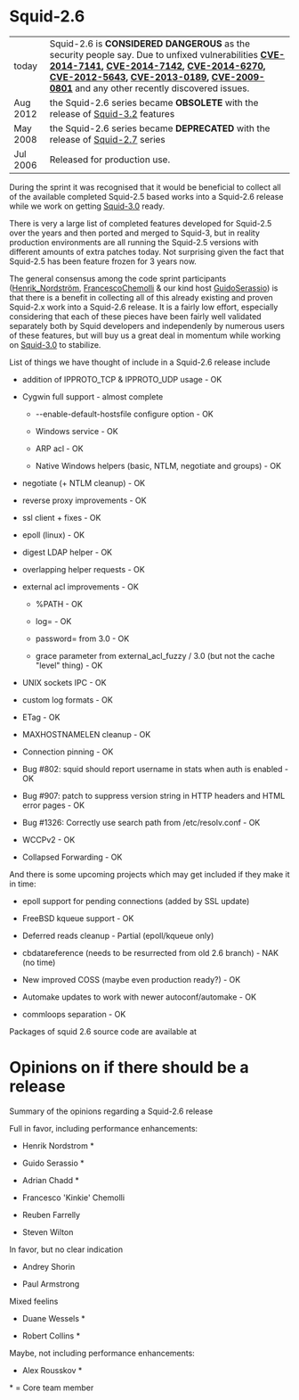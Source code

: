 # Squid-2.6

|          |                                                                                                                                                                                                                                                                                                                                                                                                                                                                                                                                                                                                     |
| -------- | --------------------------------------------------------------------------------------------------------------------------------------------------------------------------------------------------------------------------------------------------------------------------------------------------------------------------------------------------------------------------------------------------------------------------------------------------------------------------------------------------------------------------------------------------------------------------------------------------- |
| today    | Squid-2.6 is **CONSIDERED DANGEROUS** as the security people say. Due to unfixed vulnerabilities **[CVE-2014-7141](http://www.squid-cache.org/Advisories/SQUID-2014_4.txt), [CVE-2014-7142](http://www.squid-cache.org/Advisories/SQUID-2014_4.txt), [CVE-2014-6270](http://www.squid-cache.org/Advisories/SQUID-2014_3.txt), [CVE-2012-5643](http://www.squid-cache.org/Advisories/SQUID-2012_1.txt), [CVE-2013-0189](http://www.squid-cache.org/Advisories/SQUID-2012_1.txt), [CVE-2009-0801](http://www.squid-cache.org/Advisories/SQUID-2011_1.txt)** and any other recently discovered issues. |
| Aug 2012 | the Squid-2.6 series became **OBSOLETE** with the release of [Squid-3.2](/Releases/Squid-3.2) features                                                                                                                                                                                                                                                                                                                                                                                                                                                    |
| May 2008 | the Squid-2.6 series became **DEPRECATED** with the release of [Squid-2.7](/Releases/Squid-2.7) series                                                                                                                                                                                                                                                                                                                                                                                                                                                    |
| Jul 2006 | Released for production use.                                                                                                                                                                                                                                                                                                                                                                                                                                                                                                                                                                        |

During the sprint it was recognised that it would be beneficial to
collect all of the available completed Squid-2.5 based works into a
Squid-2.6 release while we work on getting
[Squid-3.0](/Releases/Squid-3.0)
ready.

There is very a large list of completed features developed for Squid-2.5
over the years and then ported and merged to Squid-3, but in reality
production environments are all running the Squid-2.5 versions with
different amounts of extra patches today. Not surprising given the fact
that Squid-2.5 has been feature frozen for 3 years now.

The general consensus among the code sprint participants
([Henrik_Nordström](/HenrikNordstrom.md),
[FrancescoChemolli](/FrancescoChemolli)
& our kind host
[GuidoSerassio](/GuidoSerassio))
is that there is a benefit in collecting all of this already existing
and proven Squid-2.x work into a Squid-2.6 release. It is a fairly low
effort, especially considering that each of these pieces have been
fairly well validated separately both by Squid developers and
independenly by numerous users of these features, but will buy us a
great deal in momentum while working on
[Squid-3.0](/Releases/Squid-3.0)
to stabilize.

List of things we have thought of include in a Squid-2.6 release include

  - addition of IPPROTO_TCP & IPPROTO_UDP usage - OK

  - Cygwin full support - almost complete
    
      - \--enable-default-hostsfile configure option - OK
    
      - Windows service - OK
    
      - ARP acl - OK
    
      - Native Windows helpers (basic, NTLM, negotiate and groups) - OK

  - negotiate (+ NTLM cleanup) - OK

  - reverse proxy improvements - OK

  - ssl client + fixes - OK

  - epoll (linux) - OK

  - digest LDAP helper - OK

  - overlapping helper requests - OK

  - external acl improvements - OK
    
      - %PATH - OK
    
      - log= - OK
    
      - password= from 3.0 - OK
    
      - grace parameter from external_acl_fuzzy / 3.0 (but not the
        cache "level" thing) - OK

  - UNIX sockets IPC - OK

  - custom log formats - OK

  - ETag - OK

  - MAXHOSTNAMELEN cleanup - OK

  - Connection pinning - OK

  - Bug \#802: squid should report username in stats when auth is
    enabled - OK

  - Bug \#907: patch to suppress version string in HTTP headers and HTML
    error pages - OK

  - Bug \#1326: Correctly use search path from /etc/resolv.conf - OK

  - WCCPv2 - OK

  - Collapsed Forwarding - OK

And there is some upcoming projects which may get included if they make
it in time:

  - epoll support for pending connections (added by SSL update)

  - FreeBSD kqueue support - OK

  - Deferred reads cleanup - Partial (epoll/kqueue only)

  - cbdatareference (needs to be resurrected from old 2.6 branch) - NAK
    (no time)

  - New improved COSS (maybe even production ready?) - OK

  - Automake updates to work with newer autoconf/automake - OK

  - commloops separation - OK

Packages of squid 2.6 source code are available at
[](http://www.squid-cache.org/Versions/v2/2.6/)

# Opinions on if there should be a release

Summary of the opinions regarding a Squid-2.6 release

Full in favor, including performance enhancements:

  - Henrik Nordstrom \*

  - Guido Serassio \*

  - Adrian Chadd \*

  - Francesco 'Kinkie' Chemolli

  - Reuben Farrelly

  - Steven Wilton

In favor, but no clear indication

  - Andrey Shorin

  - Paul Armstrong

Mixed feelins

  - Duane Wessels \*

  - Robert Collins \*

Maybe, not including performance enhancements:

  - Alex Rousskov \*

\* = Core team member
